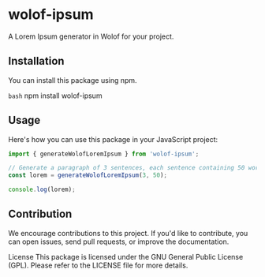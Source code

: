 # wolof-ipsum

A Lorem Ipsum generator in Wolof for your project.

## Installation

You can install this package using npm.

`bash`
npm install wolof-ipsum

## Usage

Here's how you can use this package in your JavaScript project:

```javascript
import { generateWolofLoremIpsum } from 'wolof-ipsum';

// Generate a paragraph of 3 sentences, each sentence containing 50 words
const lorem = generateWolofLoremIpsum(3, 50);

console.log(lorem);

```

## Contribution

We encourage contributions to this project. If you'd like to contribute, you can open issues, send pull requests, or improve the documentation.

License
This package is licensed under the GNU General Public License (GPL). Please refer to the LICENSE file for more details.
